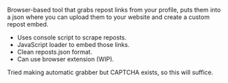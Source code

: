 Browser-based tool that grabs repost links from your profile, puts them into a json where you can upload them to your website and create a custom repost embed.

- Uses console script to scrape reposts.
- JavaScript loader to embed those links.
- Clean reposts.json format.
- Can use browser extension (WIP).

Tried making automatic grabber but CAPTCHA exists, so this will suffice.
